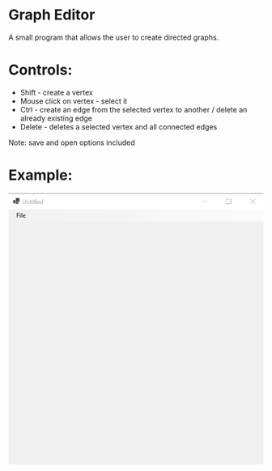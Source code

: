 # Graph Editor

A small program that allows the user to create directed graphs.

# Controls:

- Shift - create a vertex
- Mouse click on vertex - select it
- Ctrl - create an edge from the selected vertex to another / delete an already existing edge
- Delete - deletes a selected vertex and all connected edges

Note: save and open options included

# Example:

![How the program works](https://raw.githubusercontent.com/AdilovicUna/Graph-editor/master/Graph_editor_example.gif)
